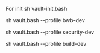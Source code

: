 For init
sh vault-init.bash 

sh vault.bash --profile bwb-dev

sh vault.bash --profile security-dev

sh vault.bash --profile build-dev